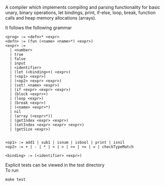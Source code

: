 A compiler which implements compiling and parsing functionality for basic unary, binary operations, let bindings, print, if-else, loop, break, function calls and heap memory allocations (arrays). 

It follows the following grammar

```
<prog> := <defn>* <expr>
<defn> := (fun (<name> <name>*) <expr>) 
<expr> :=
  | <number>
  | true
  | false
  | input
  | <identifier>
  | (let (<binding>+) <expr>)
  | (<op1> <expr>)
  | (<op2> <expr> <expr>)
  | (set! <name> <expr>)
  | (if <expr> <expr> <expr>)
  | (block <expr>+)
  | (loop <expr>)
  | (break <expr>)
  | (<name> <expr>*)  
  | nil   
  | (array (<expr>*)) 
  | (getIndex <expr> <expr>)  
  | (setIndex <expr> <expr> <expr>)   
  | (getSize <expr>)  


<op1> := add1 | sub1 | isnum | isbool | print | isnil 
<op2> := + | - | * | < | > | >= | <= | = | checkTypeMatch 

<binding> := (<identifier> <expr>)
```

Explicit tests can be viewed in the test directory \
To run

```
make test
```